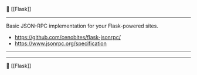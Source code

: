 🔗 [[Flask]]

----
Basic JSON-RPC implementation for your Flask-powered sites.

- https://github.com/cenobites/flask-jsonrpc/
- https://www.jsonrpc.org/specification

----


----
📂 [[Flask]]